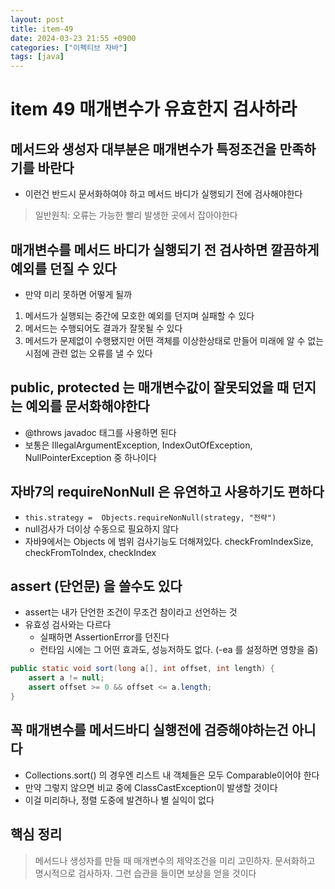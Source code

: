 ```yaml
---
layout: post
title: item-49
date: 2024-03-23 21:55 +0900
categories: ["이펙티브 자바"]
tags: [java]
---
```


# item 49 매개변수가 유효한지 검사하라

## 메서드와 생성자 대부분은 매개변수가 특정조건을 만족하기를 바란다
- 이런건 반드시 문서화하여야 하고 메서드 바디가 실행되기 전에 검사해야한다

> 일반원칙: 오류는 가능한 빨리 발생한 곳에서 잡아야한다

## 매개변수를 메서드 바디가 실행되기 전 검사하면 깔끔하게 예외를 던질 수 있다

- 만약 미리 못하면 어떻게 될까
1. 메서드가 실행되는 중간에 모호한 예외를 던지며 실패할 수 있다
2. 메서드는 수행되어도 결과가 잘못될 수 있다
3. 메서드가 문제없이 수행됐지만 어떤 객체를 이상한상태로 만들어 미래에 알 수 없는 시점에 관련 없는 오류를 낼 수 있다

## public, protected 는 매개변수값이 잘못되었을 때 던지는 예외를 문서화해야한다

- @throws javadoc 태그를 사용하면 된다
- 보통은 IllegalArgumentException, IndexOutOfException, NullPointerException 중 하나이다

## 자바7의 requireNonNull 은 유연하고 사용하기도 편하다

- `this.strategy =  Objects.requireNonNull(strategy, "전략")`
- null검사가 더이상 수동으로 필요하지 않다
- 자바9에서는 Objects 에 범위 검사기능도 더해져있다. checkFromIndexSize, checkFromToIndex, checkIndex

## assert (단언문) 을 쓸수도 있다
- assert는 내가 단언한 조건이 무조건 참이라고 선언하는 것
- 유효성 검사와는 다르다
  - 실패하면 AssertionError를 던진다
  - 런타임 시에는 그 어떤 효과도, 성능저하도 없다. (-ea 를 설정하면 영향을 줌)

```java
public static void sort(long a[], int offset, int length) {
    assert a != null;
    assert offset >= 0 && offset <= a.length;
}
```

## 꼭 매개변수를 메서드바디 실행전에 검증해야하는건 아니다
- Collections.sort() 의 경우엔 리스트 내 객체들은 모두 Comparable이어야 한다
- 만약 그렇지 않으면 비교 중에 ClassCastException이 발생할 것이다
- 이걸 미리하나, 정렬 도중에 발견하나 별 실익이 없다


## 핵심 정리

> 메서드나 생성자를 만들 때 매개변수의 제약조건을 미리 고민하자. 문서화하고 명시적으로 검사하자. 그런 습관을 들이면 보상을 얻을 것이다

